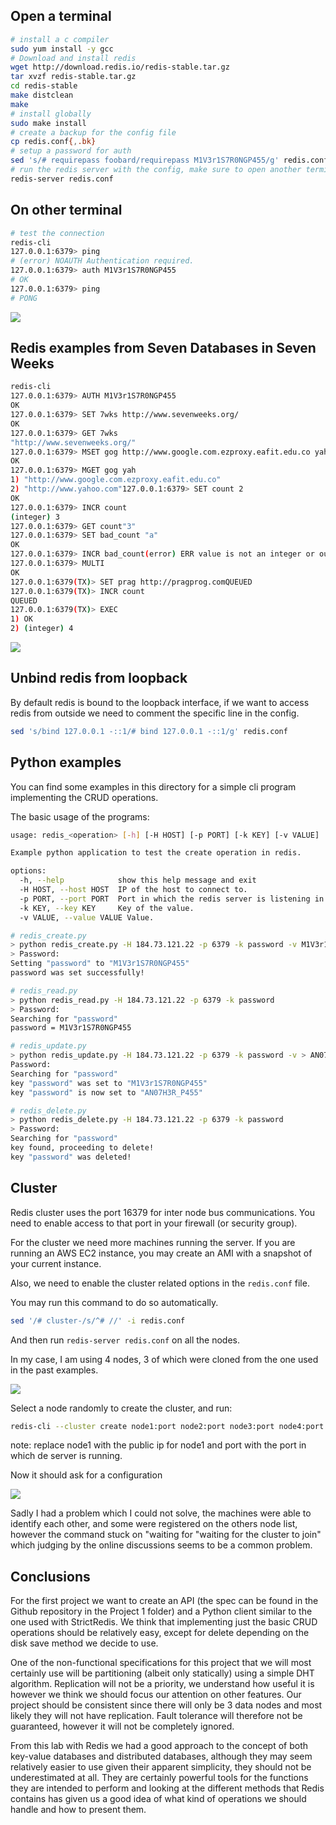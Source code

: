 ## Open a terminal
```bash
# install a c compiler
sudo yum install -y gcc
# Download and install redis
wget http://download.redis.io/redis-stable.tar.gz
tar xvzf redis-stable.tar.gz
cd redis-stable
make distclean
make
# install globally
sudo make install
# create a backup for the config file
cp redis.conf{,.bk}
# setup a password for auth
sed 's/# requirepass foobard/requirepass M1V3r1S7R0NGP455/g' redis.conf
# run the redis server with the config, make sure to open another terminal since this command will lock the terminal until the server is terminated
redis-server redis.conf
```

## On other terminal
```bash
# test the connection
redis-cli
127.0.0.1:6379> ping
# (error) NOAUTH Authentication required.
127.0.0.1:6379> auth M1V3r1S7R0NGP455
# OK
127.0.0.1:6379> ping
# PONG
```

![](./1.png)

## Redis examples from Seven Databases in Seven Weeks

```bash
redis-cli
127.0.0.1:6379> AUTH M1V3r1S7R0NGP455
OK
127.0.0.1:6379> SET 7wks http://www.sevenweeks.org/
OK
127.0.0.1:6379> GET 7wks
"http://www.sevenweeks.org/"
127.0.0.1:6379> MSET gog http://www.google.com.ezproxy.eafit.edu.co yah http://www.yahoo.com
OK
127.0.0.1:6379> MGET gog yah
1) "http://www.google.com.ezproxy.eafit.edu.co"
2) "http://www.yahoo.com"127.0.0.1:6379> SET count 2
OK
127.0.0.1:6379> INCR count
(integer) 3
127.0.0.1:6379> GET count"3"
127.0.0.1:6379> SET bad_count "a"
OK
127.0.0.1:6379> INCR bad_count(error) ERR value is not an integer or out of range
127.0.0.1:6379> MULTI
OK
127.0.0.1:6379(TX)> SET prag http://pragprog.comQUEUED
127.0.0.1:6379(TX)> INCR count
QUEUED
127.0.0.1:6379(TX)> EXEC
1) OK
2) (integer) 4
```
![](./2.png)

## Unbind redis from loopback
By default redis is bound to the loopback interface, if we want to access redis from outside we need to comment the specific line in the config.

```bash
sed 's/bind 127.0.0.1 -::1/# bind 127.0.0.1 -::1/g' redis.conf
```

## Python examples

You can find some examples in this directory for a simple cli program implementing the CRUD operations.

The basic usage of the programs:
```bash
usage: redis_<operation> [-h] [-H HOST] [-p PORT] [-k KEY] [-v VALUE]

Example python application to test the create operation in redis.

options:
  -h, --help            show this help message and exit
  -H HOST, --host HOST  IP of the host to connect to.
  -p PORT, --port PORT  Port in which the redis server is listening in the host.
  -k KEY, --key KEY     Key of the value.
  -v VALUE, --value VALUE Value.
```

```bash
# redis_create.py
> python redis_create.py -H 184.73.121.22 -p 6379 -k password -v M1V3r1S7R0NGP455
> Password:
Setting "password" to "M1V3r1S7R0NGP455"
password was set successfully!
```

```bash
# redis_read.py
> python redis_read.py -H 184.73.121.22 -p 6379 -k password
> Password:
Searching for "password"
password = M1V3r1S7R0NGP455
```

```bash
# redis_update.py
> python redis_update.py -H 184.73.121.22 -p 6379 -k password -v > AN07H3R_P455
Password:
Searching for "password"
key "password" was set to "M1V3r1S7R0NGP455"
key "password" is now set to "AN07H3R_P455"
```

```bash
# redis_delete.py
> python redis_delete.py -H 184.73.121.22 -p 6379 -k password
> Password:
Searching for "password"
key found, proceeding to delete!
key "password" was deleted!
```

## Cluster

Redis cluster uses the port 16379 for inter node bus communications. You need to enable access to that port in your firewall (or security group).

For the cluster we need more machines running the server. If you are running an AWS EC2 instance, you may create an AMI with a snapshot of your current instance.

Also, we need to enable the cluster related options in the `redis.conf` file.

You may run this command to do so automatically.
```bash
sed '/# cluster-/s/^# //' -i redis.conf
```

And then run `redis-server redis.conf` on all the nodes.

In my case, I am using 4 nodes, 3 of which were cloned from the one used in the past examples.

![](./5.png)

Select a node randomly to create the cluster, and run:

```bash
redis-cli --cluster create node1:port node2:port node3:port node4:port -a M1V3r1S7R0NGP455
```

note: replace node1 with the public ip for node1 and port with the port in which de server is running.

Now it should ask for a configuration 

![](./4.png)

Sadly I had a problem which I could not solve, the machines were able to identify each other, and some were registered on the others node list, however the command stuck on "waiting for "waiting for the cluster to join" which judging by the online discussions seems to be a common problem.

## Conclusions

For the first project we want to create an API (the spec can be found in the Github repository in the Project 1 folder) and a Python client similar to the one used with StrictRedis. We think that implementing just the basic CRUD operations should be relatively easy, except for delete depending on the disk save method we decide to use.

One of the non-functional specifications for this project that we will most certainly use will be partitioning (albeit only statically) using a simple DHT algorithm. Replication will not be a priority, we understand how useful it is however we think we should focus our attention on other features. Our project should be consistent since there will only be 3 data nodes and most likely they will not have replication. Fault tolerance will therefore not be guaranteed, however it will not be completely ignored.

From this lab with Redis we had a good approach to the concept of both key-value databases and distributed databases, although they may seem relatively easier to use given their apparent simplicity, they should not be underestimated at all. They are certainly powerful tools for the functions they are intended to perform and looking at the different methods that Redis contains has given us a good idea of ​​what kind of operations we should handle and how to present them.
